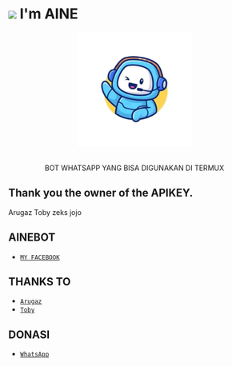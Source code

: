 
# <img src="https://github.com/TheDudeThatCode/TheDudeThatCode/blob/master/Assets/Hi.gif" width="29px"> I'm AINE
<div align="center">
<p align="center">

<img src="https://github.com/anemio/ainebotz/blob/main/temp/AINE.jpg" width="230" height="230"/>

</p>

<br>
    BOT WHATSAPP YANG BISA DIGUNAKAN DI TERMUX
</div>

## Thank you the owner of the APIKEY.
Arugaz
Toby
zeks
jojo

## AINEBOT
* [`MY FACEBOOK`](https://www.facebook.com/ainneboot)
## THANKS TO
* [`Arugaz`](https://github.com/ArugaZ)
* [`Toby`](https://github.com/TobyG74)

## DONASI
* [`WhatsApp`](https://wa.me/62895330379186)
